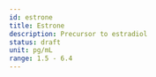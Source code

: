 ```yaml
---
id: estrone
title: Estrone
description: Precursor to estradiol
status: draft
unit: pg/mL
range: 1.5 - 6.4
---
```

